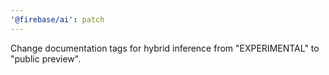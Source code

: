 ```yaml
---
'@firebase/ai': patch
---
```


Change documentation tags for hybrid inference from "EXPERIMENTAL" to "public preview".

